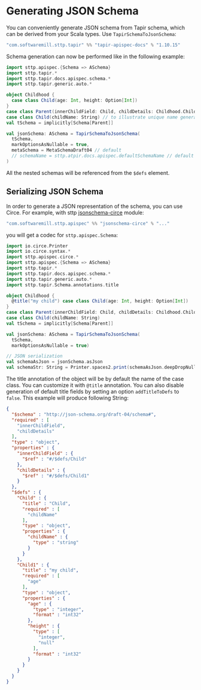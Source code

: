 # Generating JSON Schema

You can conveniently generate JSON schema from Tapir schema, which can be derived from your Scala types. Use `TapirSchemaToJsonSchema`:

```scala
"com.softwaremill.sttp.tapir" %% "tapir-apispec-docs" % "1.10.15"
```

Schema generation can now be performed like in the following example:

```scala
import sttp.apispec.{Schema => ASchema}
import sttp.tapir.*
import sttp.tapir.docs.apispec.schema.*
import sttp.tapir.generic.auto.*

object Childhood {
  case class Child(age: Int, height: Option[Int])
}
case class Parent(innerChildField: Child, childDetails: Childhood.Child)
case class Child(childName: String) // to illustrate unique name generation
val tSchema = implicitly[Schema[Parent]]

val jsonSchema: ASchema = TapirSchemaToJsonSchema(
  tSchema,
  markOptionsAsNullable = true,
  metaSchema = MetaSchemaDraft04 // default
  // schemaName = sttp.atpir.docs.apispec.defaultSchemaName // default
)
```

All the nested schemas will be referenced from the `$defs` element.

## Serializing JSON Schema
In order to generate a JSON representation of the schema, you can use Circe. For example, with sttp [jsonschema-circe](https://github.com/softwaremill/sttp-apispec) module:

```scala
"com.softwaremill.sttp.apispec" %% "jsonschema-circe" % "..."
```

you will get a codec for `sttp.apispec.Schema`:

```scala
import io.circe.Printer
import io.circe.syntax.*
import sttp.apispec.circe.*
import sttp.apispec.{Schema => ASchema}
import sttp.tapir.*
import sttp.tapir.docs.apispec.schema.*
import sttp.tapir.generic.auto.*
import sttp.tapir.Schema.annotations.title

object Childhood {
  @title("my child") case class Child(age: Int, height: Option[Int])
}
case class Parent(innerChildField: Child, childDetails: Childhood.Child)
case class Child(childName: String)
val tSchema = implicitly[Schema[Parent]]

val jsonSchema: ASchema = TapirSchemaToJsonSchema(
  tSchema,
  markOptionsAsNullable = true)

// JSON serialization
val schemaAsJson = jsonSchema.asJson
val schemaStr: String = Printer.spaces2.print(schemaAsJson.deepDropNullValues)
```

The title annotation of the object will be by default the name of the case class. You can customize it with `@title` annotation.
You can also disable generation of default title fields by setting an option `addTitleToDefs` to `false`.  This example will produce following String:

```json
{
  "$schema" : "http://json-schema.org/draft-04/schema#",
  "required" : [
    "innerChildField",
    "childDetails"
  ],
  "type" : "object",
  "properties" : {
    "innerChildField" : {
      "$ref" : "#/$defs/Child"
    },
    "childDetails" : {
      "$ref" : "#/$defs/Child1"
    }
  },
  "$defs" : {
    "Child" : {
      "title" : "Child",
      "required" : [
        "childName"
      ],
      "type" : "object",
      "properties" : {
        "childName" : {
          "type" : "string"
        }
      }
    },
    "Child1" : {
      "title" : "my child",
      "required" : [
        "age"
      ],
      "type" : "object",
      "properties" : {
        "age" : {
          "type" : "integer",
          "format" : "int32"
        },
        "height" : {
          "type" : [
            "integer",
            "null"
          ],
          "format" : "int32"
        }
      }
    }
  }
}
```
